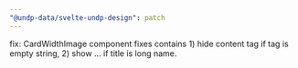 ```yaml
---
"@undp-data/svelte-undp-design": patch
---
```


fix: CardWidthImage component fixes contains 1) hide content tag if tag is empty string, 2) show ... if title is long name.
